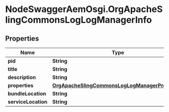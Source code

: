 # NodeSwaggerAemOsgi.OrgApacheSlingCommonsLogLogManagerInfo

## Properties

Name | Type | Description | Notes
------------ | ------------- | ------------- | -------------
**pid** | **String** |  | [optional] 
**title** | **String** |  | [optional] 
**description** | **String** |  | [optional] 
**properties** | [**OrgApacheSlingCommonsLogLogManagerProperties**](OrgApacheSlingCommonsLogLogManagerProperties.md) |  | [optional] 
**bundleLocation** | **String** |  | [optional] 
**serviceLocation** | **String** |  | [optional] 


